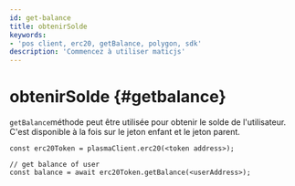 ```yaml
---
id: get-balance
title: obtenirSolde
keywords:
- 'pos client, erc20, getBalance, polygon, sdk'
description: 'Commencez à utiliser maticjs'
---
```


# obtenirSolde {#getbalance}

`getBalance`méthode peut être utilisée pour obtenir le solde de l'utilisateur. C'est disponible à la fois sur le jeton enfant et le jeton parent.

```
const erc20Token = plasmaClient.erc20(<token address>);

// get balance of user
const balance = await erc20Token.getBalance(<userAddress>);
```
